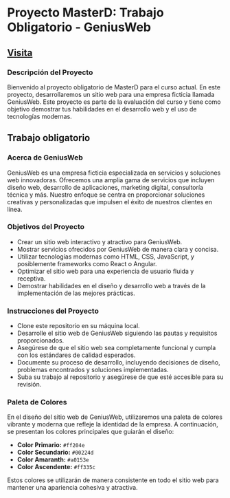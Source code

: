 # Proyecto MasterD: Trabajo Obligatorio - GeniusWeb

## [Visita](https://mdjavascript.netlify.app/)

### Descripción del Proyecto

Bienvenido al proyecto obligatorio de MasterD para el curso actual. En este proyecto, desarrollaremos un sitio web para una empresa ficticia llamada GeniusWeb. Este proyecto es parte de la evaluación del curso y tiene como objetivo demostrar tus habilidades en el desarrollo web y el uso de tecnologías modernas.

## Trabajo obligatorio

### Acerca de GeniusWeb

GeniusWeb es una empresa ficticia especializada en servicios y soluciones web innovadoras. Ofrecemos una amplia gama de servicios que incluyen diseño web, desarrollo de aplicaciones, marketing digital, consultoría técnica y más. Nuestro enfoque se centra en proporcionar soluciones creativas y personalizadas que impulsen el éxito de nuestros clientes en línea.

### Objetivos del Proyecto

- Crear un sitio web interactivo y atractivo para GeniusWeb.
- Mostrar servicios ofrecidos por GeniusWeb de manera clara y concisa.
- Utilizar tecnologías modernas como HTML, CSS, JavaScript, y posiblemente frameworks como React o Angular.
- Optimizar el sitio web para una experiencia de usuario fluida y receptiva.
- Demostrar habilidades en el diseño y desarrollo web a través de la implementación de las mejores prácticas.

### Instrucciones del Proyecto

- Clone este repositorio en su máquina local.
- Desarrolle el sitio web de GeniusWeb siguiendo las pautas y requisitos proporcionados.
- Asegúrese de que el sitio web sea completamente funcional y cumpla con los estándares de calidad esperados.
- Documente su proceso de desarrollo, incluyendo decisiones de diseño, problemas encontrados y soluciones implementadas.
- Suba su trabajo al repositorio y asegúrese de que esté accesible para su revisión.

### Paleta de Colores

En el diseño del sitio web de GeniusWeb, utilizaremos una paleta de colores vibrante y moderna que refleje la identidad de la empresa. A continuación, se presentan los colores principales que guiarán el diseño:

- **Color Primario:** `#ff204e`
- **Color Secundario:** `#00224d`
- **Color Amaranth:** `#a0153e`
- **Color Ascendente:** `#ff335c`

Estos colores se utilizarán de manera consistente en todo el sitio web para mantener una apariencia cohesiva y atractiva.
